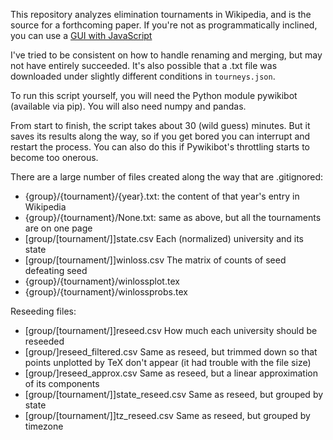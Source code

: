 
This repository analyzes elimination tournaments in Wikipedia,
and is the source for a forthcoming paper.
If you're not as programmatically inclined,
you can use a 
[GUI with JavaScript](https://sites.und.edu/timothy.prescott/bracket/)

I've tried to be consistent on how to handle renaming and merging,
but may not have entirely succeeded.
It's also possible that a .txt file was downloaded
under slightly different conditions in `tourneys.json`.

To run this script yourself, you will need the Python module pywikibot
(available via pip).  You will also need numpy and pandas.

From start to finish, the script takes about 30 (wild guess) minutes.
But it saves its results along the way,
so if you get bored you can interrupt and restart the process.
You can also do this if Pywikibot's throttling starts to become too onerous.

There are a large number of files created along the way that are .gitignored:
* {group}/{tournament}/{year}.txt: the content of that year's entry in Wikipedia
* {group}/{tournament}/None.txt: same as above,
but all the tournaments are on one page 
* [group/[tournament/]]state.csv Each (normalized) university and its state
* [group/[tournament/]]winloss.csv The matrix of counts of seed <row> defeating seed <column>
* {group}/{tournament}/winlossplot.tex
* {group}/{tournament}/winlossprobs.tex

Reseeding files:
* [group/[tournament/]]reseed.csv How much each university should be reseeded
* [group/]reseed_filtered.csv Same as reseed, but trimmed down
so that points unplotted by TeX don't appear (it had trouble with the file size)
* [group/]reseed_approx.csv Same as reseed, but a linear approximation of its components
* [group/[tournament/]]state_reseed.csv Same as reseed, but grouped by state
* [group/[tournament/]]tz_reseed.csv Same as reseed, but grouped by timezone
